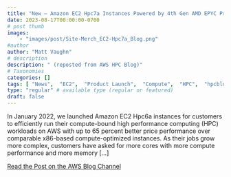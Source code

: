 ```yaml
---
title: "New – Amazon EC2 Hpc7a Instances Powered by 4th Gen AMD EPYC Processors Optimized for High Performance Computing"
date: 2023-08-17T00:00:00-0700
# post thumb
images:
    - "images/post/Site-Merch_EC2-Hpc7a_Blog.png"
#author
author: "Matt Vaughn"
# description
description: " (reposted from AWS HPC Blog)"
# Taxonomies
categories: []
tags: [ "News",  "EC2",  "Product Launch",  "Compute",  "HPC",  "hpcblog", ]
type: "regular" # available type (regular or featured)
draft: false
---
```


In January 2022, we launched Amazon EC2 Hpc6a instances for customers to efficiently run their compute-bound high performance computing (HPC) workloads on AWS with up to 65 percent better price performance over comparable x86-based compute-optimized instances. As their jobs grow more complex, customers have asked for more cores with more compute performance and more memory […]

<a href="https://aws.amazon.com/blogs/aws/new-amazon-ec2-hpc7a-instances-powered-by-4th-gen-amd-epyc-processors-optimized-for-high-performance-computing/" class="btn btn-primary btn-lg active" role="button" aria-pressed="true" style="margin-top: 8px;">Read the Post on the AWS Blog Channel</a>